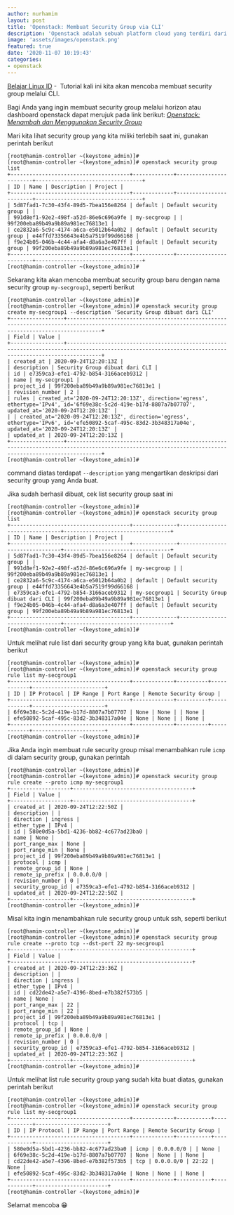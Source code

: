 ```yaml
---
author: nurhamim
layout: post
title: 'Openstack: Membuat Security Group via CLI'
description: 'Openstack adalah sebuah platform cloud yang terdiri dari software open source untuk menjalankan Cloud IaaS (Infrastructure as a Service), baik untuk private ataupun public Cloud'
image: 'assets/images/openstack.png'
featured: true
date: '2020-11-07 10:19:43'
categories:
- openstack
---
```


[Belajar Linux ID](/) - &nbsp;Tutorial kali ini kita akan mencoba membuat security group melalui CLI.

Bagi Anda yang ingin membuat security group melalui horizon atau dashboard openstack dapat merujuk pada link berikut: _[Openstack: Menambah dan Menggunakan Security Group](/openstack-menambahkan-dan-menggunakan-security-group/)_

Mari kita lihat security group yang kita miliki terlebih saat ini, gunakan perintah berikut

<!--kg-card-begin: markdown-->

    [root@hamim-controller ~(keystone_admin)]#
    [root@hamim-controller ~(keystone_admin)]# openstack security group list
    +--------------------------------------+-------------+------------------------+----------------------------------+
    | ID | Name | Description | Project |
    +--------------------------------------+-------------+------------------------+----------------------------------+
    | 5d87fad1-7c30-43f4-89d5-7bea156e8264 | default | Default security group | |
    | 991d8ef1-92e2-498f-a52d-86e6c696a9fe | my-secgroup | | 99f200eba89b49a9b89a981ec76813e1 |
    | ce2832a6-5c9c-4174-a6ca-e5012b64a0b2 | default | Default security group | e44ffd73356643e4b5a7519f99d66168 |
    | f9e24b05-046b-4c44-afa4-d8a6a3e407ff | default | Default security group | 99f200eba89b49a9b89a981ec76813e1 |
    +--------------------------------------+-------------+------------------------+----------------------------------+
    [root@hamim-controller ~(keystone_admin)]#

<!--kg-card-end: markdown-->

Sekarang kita akan mencoba membuat security group baru dengan nama security group `my-secgroup1`, seperti berikut

<!--kg-card-begin: markdown-->

    [root@hamim-controller ~(keystone_admin)]#
    [root@hamim-controller ~(keystone_admin)]# openstack security group create my-secgroup1 --description 'Security Group dibuat dari CLI'
    +-----------------+-------------------------------------------------------------------------------------------------------------------------------------------------------+
    | Field | Value |
    +-----------------+-------------------------------------------------------------------------------------------------------------------------------------------------------+
    | created_at | 2020-09-24T12:20:13Z |
    | description | Security Group dibuat dari CLI |
    | id | e7359ca3-efe1-4792-b854-3166aceb9312 |
    | name | my-secgroup1 |
    | project_id | 99f200eba89b49a9b89a981ec76813e1 |
    | revision_number | 2 |
    | rules | created_at='2020-09-24T12:20:13Z', direction='egress', ethertype='IPv4', id='6f69e38c-5c2d-419e-b17d-8807a7b07707', updated_at='2020-09-24T12:20:13Z' |
    | | created_at='2020-09-24T12:20:13Z', direction='egress', ethertype='IPv6', id='efe50892-5caf-495c-83d2-3b348317a04e', updated_at='2020-09-24T12:20:13Z' |
    | updated_at | 2020-09-24T12:20:13Z |
    +-----------------+-------------------------------------------------------------------------------------------------------------------------------------------------------+
    [root@hamim-controller ~(keystone_admin)]#

<!--kg-card-end: markdown-->

command diatas terdapat `--description` yang mengartikan deskripsi dari security group yang Anda buat.

Jika sudah berhasil dibuat, cek list security group saat ini

<!--kg-card-begin: markdown-->

    [root@hamim-controller ~(keystone_admin)]#
    [root@hamim-controller ~(keystone_admin)]# openstack security group list
    +--------------------------------------+--------------+--------------------------------+----------------------------------+
    | ID | Name | Description | Project |
    +--------------------------------------+--------------+--------------------------------+----------------------------------+
    | 5d87fad1-7c30-43f4-89d5-7bea156e8264 | default | Default security group | |
    | 991d8ef1-92e2-498f-a52d-86e6c696a9fe | my-secgroup | | 99f200eba89b49a9b89a981ec76813e1 |
    | ce2832a6-5c9c-4174-a6ca-e5012b64a0b2 | default | Default security group | e44ffd73356643e4b5a7519f99d66168 |
    | e7359ca3-efe1-4792-b854-3166aceb9312 | my-secgroup1 | Security Group dibuat dari CLI | 99f200eba89b49a9b89a981ec76813e1 |
    | f9e24b05-046b-4c44-afa4-d8a6a3e407ff | default | Default security group | 99f200eba89b49a9b89a981ec76813e1 |
    +--------------------------------------+--------------+--------------------------------+----------------------------------+
    [root@hamim-controller ~(keystone_admin)]#

<!--kg-card-end: markdown-->

Untuk melihat rule list dari security group yang kita buat, gunakan perintah berikut

<!--kg-card-begin: markdown-->

    [root@hamim-controller ~(keystone_admin)]#
    [root@hamim-controller ~(keystone_admin)]# openstack security group rule list my-secgroup1
    +--------------------------------------+-------------+----------+------------+-----------------------+
    | ID | IP Protocol | IP Range | Port Range | Remote Security Group |
    +--------------------------------------+-------------+----------+------------+-----------------------+
    | 6f69e38c-5c2d-419e-b17d-8807a7b07707 | None | None | | None |
    | efe50892-5caf-495c-83d2-3b348317a04e | None | None | | None |
    +--------------------------------------+-------------+----------+------------+-----------------------+
    [root@hamim-controller ~(keystone_admin)]#

<!--kg-card-end: markdown-->

Jika Anda ingin membuat rule security group misal menambahkan rule `icmp` di dalam security group, gunakan perintah

<!--kg-card-begin: markdown-->

    [root@hamim-controller ~(keystone_admin)]#
    [root@hamim-controller ~(keystone_admin)]# openstack security group rule create --proto icmp my-secgroup1
    +-------------------+--------------------------------------+
    | Field | Value |
    +-------------------+--------------------------------------+
    | created_at | 2020-09-24T12:22:50Z |
    | description | |
    | direction | ingress |
    | ether_type | IPv4 |
    | id | 580e0d5a-5bd1-4236-bb82-4c677ad23ba0 |
    | name | None |
    | port_range_max | None |
    | port_range_min | None |
    | project_id | 99f200eba89b49a9b89a981ec76813e1 |
    | protocol | icmp |
    | remote_group_id | None |
    | remote_ip_prefix | 0.0.0.0/0 |
    | revision_number | 0 |
    | security_group_id | e7359ca3-efe1-4792-b854-3166aceb9312 |
    | updated_at | 2020-09-24T12:22:50Z |
    +-------------------+--------------------------------------+
    [root@hamim-controller ~(keystone_admin)]#

<!--kg-card-end: markdown-->

Misal kita ingin menambahkan rule security group untuk ssh, seperti berikut

<!--kg-card-begin: markdown-->

    [root@hamim-controller ~(keystone_admin)]#
    [root@hamim-controller ~(keystone_admin)]# openstack security group rule create --proto tcp --dst-port 22 my-secgroup1
    +-------------------+--------------------------------------+
    | Field | Value |
    +-------------------+--------------------------------------+
    | created_at | 2020-09-24T12:23:36Z |
    | description | |
    | direction | ingress |
    | ether_type | IPv4 |
    | id | cd22de42-a5e7-4396-8bed-e7b382f573b5 |
    | name | None |
    | port_range_max | 22 |
    | port_range_min | 22 |
    | project_id | 99f200eba89b49a9b89a981ec76813e1 |
    | protocol | tcp |
    | remote_group_id | None |
    | remote_ip_prefix | 0.0.0.0/0 |
    | revision_number | 0 |
    | security_group_id | e7359ca3-efe1-4792-b854-3166aceb9312 |
    | updated_at | 2020-09-24T12:23:36Z |
    +-------------------+--------------------------------------+
    [root@hamim-controller ~(keystone_admin)]#

<!--kg-card-end: markdown-->

Untuk melihat list rule security group yang sudah kita buat diatas, gunakan perintah berikut

<!--kg-card-begin: markdown-->

    [root@hamim-controller ~(keystone_admin)]#
    [root@hamim-controller ~(keystone_admin)]# openstack security group rule list my-secgroup1
    +--------------------------------------+-------------+-----------+------------+-----------------------+
    | ID | IP Protocol | IP Range | Port Range | Remote Security Group |
    +--------------------------------------+-------------+-----------+------------+-----------------------+
    | 580e0d5a-5bd1-4236-bb82-4c677ad23ba0 | icmp | 0.0.0.0/0 | | None |
    | 6f69e38c-5c2d-419e-b17d-8807a7b07707 | None | None | | None |
    | cd22de42-a5e7-4396-8bed-e7b382f573b5 | tcp | 0.0.0.0/0 | 22:22 | None |
    | efe50892-5caf-495c-83d2-3b348317a04e | None | None | | None |
    +--------------------------------------+-------------+-----------+------------+-----------------------+
    [root@hamim-controller ~(keystone_admin)]#

<!--kg-card-end: markdown-->

Selamat mencoba 😁


